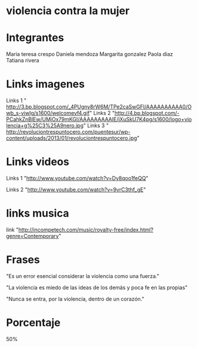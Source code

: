 violencia contra la mujer
========================



Integrantes
===========


Maria teresa crespo
Daniela mendoza
Margarita gonzalez
Paola diaz
Tatiana rivera


Links imagenes
==============
Links 1  "  http://3.bp.blogspot.com/_4PUgny8rW6M/TPe2caSwGFI/AAAAAAAAAA0/Owb_s-viwIg/s1600/welcomevf4.gif"
Links 2 "http://4.bp.blogspot.com/-PCahkZnBlEw/UMjOx79mKGI/AAAAAAAAAIE/jXuSkU7K4pg/s1600/logo+violencia+g%25C3%25A9nero.jpg"
Links 3 "  http://revoluciontrespuntocero.com/puentesur/wp-content/uploads/2013/01/revoluciontrespuntocero.jpg"


Links videos
============

Links 1 "http://www.youtube.com/watch?v=Dy8qoo1feQQ"

Links 2 "http://www.youtube.com/watch?v=9vrC3thf_gE"


links musica
============
link "http://incompetech.com/music/royalty-free/index.html?genre=Contemporary"

Frases
======
"Es un error esencial considerar la violencia como una fuerza."

"La violencia es miedo de las ideas de los demás y poca fe en las propias"

"Nunca se entra, por la violencia, dentro de un corazón."


Porcentaje
==========
50%

